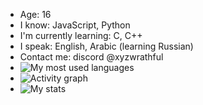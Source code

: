 - Age: 16
- I know: JavaScript, Python
- I'm currently learning: C, C++
- I speak: English, Arabic (learning Russian)
- Contact me: discord @xyzwrathful
- ![My most used languages](https://github-readme-stats.vercel.app/api/top-langs/?username=xyzwrathful&layout=compact)
- ![Activity graph](https://github-readme-activity-graph.vercel.app/graph?username=xyzwrathful)
- ![My stats](https://github-readme-stats.vercel.app/api?username=xyzwrathful&count_private=true&show_icons=true)
